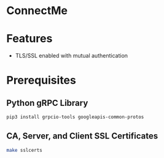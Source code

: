 # ConnectMe

# Features
* TLS/SSL enabled with mutual authentication

# Prerequisites

## Python gRPC Library
```bash
pip3 install grpcio-tools googleapis-common-protos
```

## CA, Server, and Client SSL Certificates
```bash
make sslcerts
```